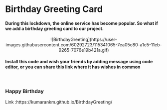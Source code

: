 # Birthday Greeting Card

<h4>During this lockdown, the online service has become popular. So what if we add a birthday greeting card to our project.</h4>
<p align="center">
![BirthdayGreeting](https://user-images.githubusercontent.com/60292723/115341065-7ea05c80-a1c5-11eb-9265-7076e19b421a.gif)
</p>
<h4>Install this code and wish your friends by adding message using code editor, or you can share this link where it has wishes in common<h4> <br>
  <h3>Happy Birthday</h3>
Link :https://kumarankm.github.io/BirthdayGreeting/

